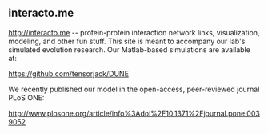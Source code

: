 ## interacto.me

http://interacto.me -- protein-protein interaction network links, visualization, modeling, and other fun stuff.  This site is meant to accompany our lab's simulated evolution research.  Our Matlab-based simulations are available at:

https://github.com/tensorjack/DUNE

We recently published our model in the open-access, peer-reviewed journal PLoS ONE: 

http://www.plosone.org/article/info%3Adoi%2F10.1371%2Fjournal.pone.0039052
